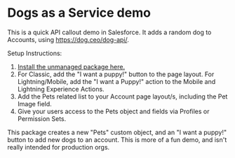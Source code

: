 # Dogs as a Service demo

This is a quick API callout demo in Salesforce. It adds a random dog to Accounts, using https://dog.ceo/dog-api/.

Setup Instructions:
1. <a href="https://login.salesforce.com/packaging/installPackage.apexp?p0=04t4I0000011Tp8&isdtp=p1">Install the unmanaged package here.</a>
2. For Classic, add the "I want a puppy!" button to the page layout. For Lightning/Mobile, add the "I want a Puppy!" action to the Mobile and Lightning Experience Actions.
3. Add the Pets related list to your Account page layout/s, including the Pet Image field.
4. Give your users access to the Pets object and fields via Profiles or Permission Sets.

This package creates a new "Pets" custom object, and an "I want a puppy!" button to add new dogs to an account. This is more of a fun demo, and isn't really intended for production orgs.
